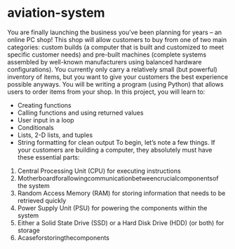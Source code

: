 # aviation-system
You are finally launching the business you’ve been planning for years – an online PC shop! This shop will allow customers to buy from one of two main categories: custom builds (a computer that is built and customized to meet specific customer needs) and pre-built machines (complete systems assembled by well-known manufacturers using balanced hardware configurations). You currently only carry a relatively small (but powerful) inventory of items, but you want to give your customers the best experience possible anyways. You will be writing a program (using Python) that allows users to order items from your shop.
In this project, you will learn to:
- Creating functions
- Calling functions and using returned values
- User input in a loop
- Conditionals
- Lists, 2-D lists, and tuples
- String formatting for clean output
To begin, let’s note a few things. If your customers are building a computer, they absolutely must have these essential parts:
1. Central Processing Unit (CPU) for executing instructions
2. Motherboardforallowingcommunicationbetweencrucialcomponentsof
the system
3. Random Access Memory (RAM) for storing information that needs to be
retrieved quickly
4. Power Supply Unit (PSU) for powering the components within the system
5. Either a Solid State Drive (SSD) or a Hard Disk Drive (HDD) (or both) for
storage
6. Acaseforstoringthecomponents
